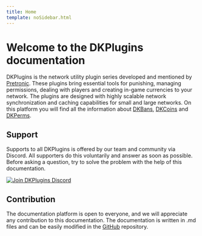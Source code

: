 ```yaml
---
title: Home
template: noSidebar.html
---
```


# Welcome to the DKPlugins documentation

DKPlugins is the network utility plugin series developed and mentioned by [Pretronic](https://pretronic.net). 
These plugins bring essential tools for punishing, managing permissions, dealing with players and creating in-game 
currencies to your network. The plugins are designed with highly scalable network synchronization and caching 
capabilities for small and large networks. On this platform you will find all the information about [DKBans](http://dkplugins.pretronic.net/dkbans),
[DKCoins](http://dkplugins.pretronic.net/dkcoins) and [DKPerms](http://dkplugins.pretronic.net/dkperms). 

## Support
Supports to all DKPlugins is offered by our team and community via Discord. All supporters do this voluntarily and 
answer as soon as possible. Before asking a question, try to solve the problem with the help of this documentation.


[![Join DKPlugins Discord](https://discordapp.com/api/guilds/513441444959223809/embed.png?style=banner2)](https://discord.gg/ZR7HtTw)


## Contribution
The documentation platform is open to everyone, and we will appreciate any contribution to this documentation. The documentation is 
written in .md files and can be easily modified in the [GitHub](https://github.com/DKProject/DKPlugins-Documentation) repository.





